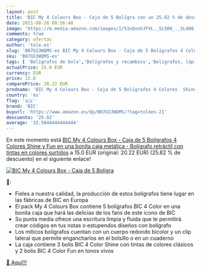 ```yaml
---
layout: post
title: 'BIC My 4 Colours Box - Caja de 5 Bolígra con un 25.82 % de descuento'
date: 2021-08-28 08:56:48
image: 'https://m.media-amazon.com/images/I/51nQxohJFVL._SL500_._SL400_.jpg'
comments: true
category: ofertas
author: 'tole.es'
slug: 'B07GS3WQMS-es BIC My 4 Colours Box - Caja de 5 Bolígrafos 4 Colores...'
sku: 'B07GS3WQMS-es'
tags: [ 'Bolígrafos de bola','Bolígrafos y recambios','Bolígrafos, lápices y útiles de escritura','Oficina y papelería','bic','bolígrafo','bolígrafos', ]
actualPrice: 15.0 EUR
currency: EUR
price: 15.0
comparePrice: 20.22 EUR
prodname: 'BIC My 4 Colours Box - Caja de 5 Bolígrafos 4 Colores  Shine y Fun  en una bonita caja metálica - Bolígrafo retráctil con tintas en colores surtidos'
country: 'es'
flag: '🇪🇸'
brand: 'BIC'
buyurl: 'https://www.amazon.es/dp/B07GS3WQMS/?tag=tolees-21'
descuento: '25.82'
average: '15.5044444444444'
---
```


En este momento está [BIC My 4 Colours Box - Caja de 5 Bolígrafos 4 Colores  Shine y Fun  en una bonita caja metálica - Bolígrafo retráctil con tintas en colores surtidos](https://www.amazon.es/dp/B07GS3WQMS/?tag=tolees-21) a 15.0 EUR (original: 20.22 EUR) (25.82 %  de descuento) en el siguiente enlace!

[![BIC My 4 Colours Box - Caja de 5 Bolígra](https://m.media-amazon.com/images/I/51nQxohJFVL._SL500_._SL400_.jpg)](https://www.amazon.es/dp/B07GS3WQMS/?tag=tolees-21)

🔎:

- Fieles a nuestra calidad, la producción de estos bolígrafos tiene lugar en las fábricas de BIC en Europa
- El pack My 4 Colours Box contiene 5 bolígrafos BIC 4 Color en una bonita caja que hará las delicias de los fans de este icono de BIC
- Su punta media ofrece una escritura limpia y fluida que te permitirá crear códigos en tus notas o estupendos diseños con bolígrafo
- Los míticos bolígrafos cuentan con un cuerpo redondo bicolor y un clip lateral que permite engancharlos en el bolsillo o en un cuaderno
- La caja contiene 3 bolis BIC 4 Color Shine con tintas de colores clásicos y 2 bolis BIC 4 Color Fun en tonos vivos

[🛒 Aquí!!!](https://www.amazon.es/dp/B07GS3WQMS/?tag=tolees-21)
